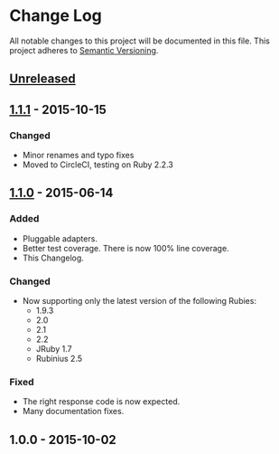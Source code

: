 # Change Log
All notable changes to this project will be documented in this file.
This project adheres to [Semantic Versioning](http://semver.org).

## [Unreleased]

## [1.1.1] - 2015-10-15
### Changed
- Minor renames and typo fixes
- Moved to CircleCI, testing on Ruby 2.2.3

## [1.1.0] - 2015-06-14
### Added
- Pluggable adapters.
- Better test coverage. There is now 100% line coverage.
- This Changelog.

### Changed
- Now supporting only the latest version of the following Rubies:
  * 1.9.3
  * 2.0
  * 2.1
  * 2.2
  * JRuby 1.7
  * Rubinius 2.5

### Fixed
- The right response code is now expected.
- Many documentation fixes.

## 1.0.0 - 2015-10-02

[Unreleased]: https://github.com/nwjsmith/thumbtack/compare/v1.1.1...HEAD
[1.1.1]: https://github.com/nwjsmith/thumbtack/compare/v1.1.0...v1.1.1
[1.1.0]: https://github.com/nwjsmith/thumbtack/compare/v1.0.0...v1.1.0
